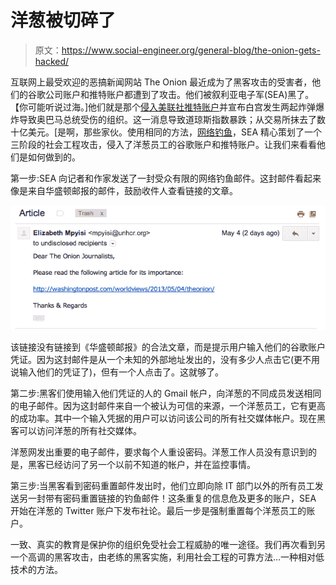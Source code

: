 # 洋葱被切碎了

> 原文：<https://www.social-engineer.org/general-blog/the-onion-gets-hacked/>

互联网上最受欢迎的恶搞新闻网站 The Onion 最近成为了黑客攻击的受害者，他们的谷歌公司账户和推特账户都遭到了攻击。他们被叙利亚电子军(SEA)黑了。【你可能听说过海。]他们就是那个[侵入美联社推特账户](https://www.telegraph.co.uk/finance/markets/10013768/Bogus-AP-tweet-about-explosion-at-the-White-House-wipes-billions-off-US-markets.html)并宣布白宫发生两起炸弹爆炸导致奥巴马总统受伤的组织。这一消息导致道琼斯指数暴跌；从交易所抹去了数十亿美元。[是啊，那些家伙。使用相同的方法，[网络钓鱼](https://www.social-engineer.org/framework/general-discussion/real-world-examples/phishing/ "phishing")，SEA 精心策划了一个三阶段的社会工程攻击，侵入了洋葱员工的谷歌账户和推特账户。让我们来看看他们是如何做到的。

第一步:SEA 向记者和作家发送了一封受众有限的网络钓鱼邮件。这封邮件看起来像是来自华盛顿邮报的邮件，鼓励收件人查看链接的文章。

[![The Onion Gets Hacked](img/c2fc7b8bac9c6a727a8ea072293ecca2.png)](https://www.social-engineer.org/interesting-se-articles/the-onion-gets-hacked/attachment/onion-phishing-email/)

该链接没有链接到《华盛顿邮报》的合法文章，而是提示用户输入他们的谷歌账户凭证。因为这封邮件是从一个未知的外部地址发出的，没有多少人点击它(更不用说输入他们的凭证了)，但有一个人点击了。这就够了。

第二步:黑客们使用输入他们凭证的人的 Gmail 帐户，向洋葱的不同成员发送相同的电子邮件。因为这封邮件来自一个被认为可信的来源，一个洋葱员工，它有更高的成功率。其中一个输入凭据的用户可以访问该公司的所有社交媒体帐户。现在黑客可以访问洋葱的所有社交媒体。

洋葱网发出重要的电子邮件，要求每个人重设密码。洋葱工作人员没有意识到的是，黑客已经访问了另一个以前不知道的帐户，并在监控事情。

第三步:当黑客看到密码重置邮件发出时，他们立即向除 IT 部门以外的所有员工发送另一封带有密码重置链接的钓鱼邮件！这条重复的信息危及更多的账户，SEA 开始在洋葱的 Twitter 账户下发布社论。最后一步是强制重置每个洋葱员工的账户。

一致、真实的教育是保护你的组织免受社会工程威胁的唯一途径。我们再次看到另一个高调的黑客攻击，由老练的黑客实施，利用社会工程的可靠方法…一种相对低技术的方法。